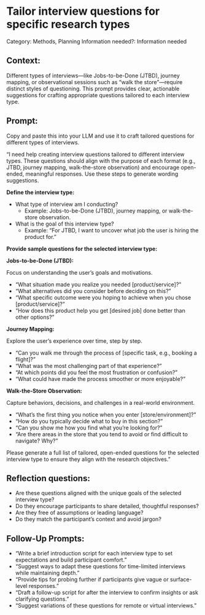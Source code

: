 # Tailor interview questions for specific research types

Category: Methods, Planning
Information needed?: Information needed

## **Context:**

Different types of interviews—like Jobs-to-be-Done (JTBD), journey mapping, or observational sessions such as “walk the store”—require distinct styles of questioning. This prompt provides clear, actionable suggestions for crafting appropriate questions tailored to each interview type.

## **Prompt:**

Copy and paste this into your LLM and use it to craft tailored questions for different types of interviews.

“I need help creating interview questions tailored to different interview types. These questions should align with the purpose of each format (e.g., JTBD, journey mapping, walk-the-store observation) and encourage open-ended, meaningful responses. Use these steps to generate wording suggestions.

**Define the interview type:**

- What type of interview am I conducting?
    - Example: Jobs-to-be-Done (JTBD), journey mapping, or walk-the-store observation.
- What is the goal of this interview type?
    - Example: “For JTBD, I want to uncover what job the user is hiring the product for.”

**Provide sample questions for the selected interview type:**

**Jobs-to-be-Done (JTBD):**

Focus on understanding the user’s goals and motivations.

- “What situation made you realize you needed [product/service]?”
- “What alternatives did you consider before deciding on this?”
- “What specific outcome were you hoping to achieve when you chose [product/service]?”
- “How does this product help you get [desired job] done better than other options?”

**Journey Mapping:**

Explore the user’s experience over time, step by step.

- “Can you walk me through the process of [specific task, e.g., booking a flight]?”
- “What was the most challenging part of that experience?”
- “At which points did you feel the most frustration or confusion?”
- “What could have made the process smoother or more enjoyable?”

**Walk-the-Store Observation:**

Capture behaviors, decisions, and challenges in a real-world environment.

- “What’s the first thing you notice when you enter [store/environment]?”
- “How do you typically decide what to buy in this section?”
- “Can you show me how you find what you’re looking for?”
- “Are there areas in the store that you tend to avoid or find difficult to navigate? Why?”

Please generate a full list of tailored, open-ended questions for the selected interview type to ensure they align with the research objectives.”

## Reflection questions:

- Are these questions aligned with the unique goals of the selected interview type?
- Do they encourage participants to share detailed, thoughtful responses?
- Are they free of assumptions or leading language?
- Do they match the participant’s context and avoid jargon?

## **Follow-Up Prompts:**

- “Write a brief introduction script for each interview type to set expectations and build participant comfort.”
- “Suggest ways to adapt these questions for time-limited interviews while maintaining depth.”
- “Provide tips for probing further if participants give vague or surface-level responses.”
- “Draft a follow-up script for after the interview to confirm insights or ask clarifying questions.”
- “Suggest variations of these questions for remote or virtual interviews.”